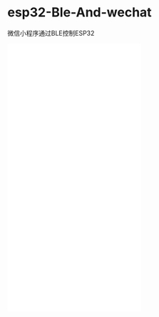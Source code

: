 # esp32-Ble-And-wechat
微信小程序通过BLE控制ESP32

<iframe src="./VID_20240411_162944.mp4" height="600" scrolling="no" border="0" frameborder="no" framespacing="0" allowfullscreen="true"> </iframe>
